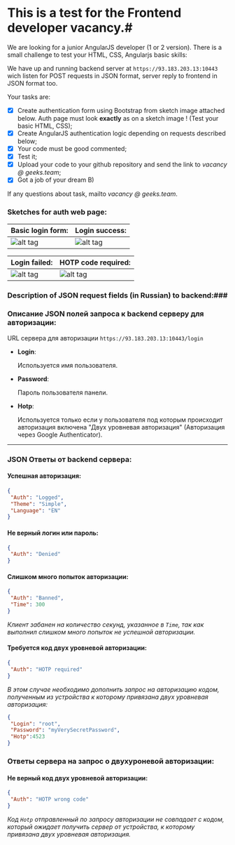 # This is a test for the Frontend developer vacancy.#
We are looking for a junior AngularJS developer (1 or 2 version).
There is a small challenge to test your HTML, CSS, Angularjs basic skills:

We have up and running backend server at `https://93.183.203.13:10443`  wich listen for POST requests in JSON format, server reply to frontend in JSON format too.

Your tasks are:

- [x] Create authentication form using Bootstrap from sketch image attached below. Auth page must look __exactly__ as on a sketch image ! (Test your basic HTML, CSS);
- [x] Create AngularJS authentication logic depending on requests described below;
- [x] Your code must be good commented;
- [x] Test it;
- [x] Upload your code to your github repository and send the link to _vacancy @ geeks.team_;
- [x] Got a job of your dream B)

If any questions about task, mailto _vacancy @ geeks.team_.

### Sketches for auth web page: ###

| Basic login form:  | Login success: |
|--------------------|----------------|
| ![alt tag](https://raw.githubusercontent.com/geeksteam/VcFrontendTest/master/sketch/LoginPage.png) | ![alt tag](https://raw.githubusercontent.com/geeksteam/VcFrontendTest/master/sketch/Success.png) |

| Login failed: | HOTP code required: |
|---------------|---------------------|
![alt tag](https://raw.githubusercontent.com/geeksteam/VcFrontendTest/master/sketch/LoginFailed.png) | ![alt tag](https://raw.githubusercontent.com/geeksteam/VcFrontendTest/master/sketch/HOTPcode.png)


### Description of JSON request fields (in Russian) to backend:###
### Описание JSON полей запроса к backend серверу для авторизации: ###

URL сервера для авторизации `https://93.183.203.13:10443/login`

* __Login__: 
		
	Используется имя пользователя.
* __Password__: 
		
	Пароль пользователя панели.
* __Hotp__: 
		
	Используется только если у пользователя под которым происходит авторизация включена "Двух уровневая авторизация" (Авторизация через Google Authenticator).
***

### JSON Ответы от backend сервера: ###

#### Успешная авторизация: ####
```json
{
 "Auth": "Logged",
 "Theme": "Simple",
 "Language": "EN"
}
```

#### Не верный логин или пароль: ####
```json
{
 "Auth": "Denied"
}
```

#### Слишком много попыток авторизации: ####
```json
{
 "Auth": "Banned",
 "Time": 300
}
```
_Клиент забанен на количество секунд, указанное в `Time`, так как выполнил слишком много попыток не успешной авторизации._

#### Требуется код двух уровневой авторизации: ####
```json
{
 "Auth": "HOTP required"
}
```
_В этом случае необходимо дополнить запрос на  авторизацию кодом, полученным из устройства к которому привязана двух уровневая авторизация:_

```json
{
 "Login": "root",
 "Password": "myVerySecretPassword",
 "Hotp":4523
}
```
### Ответы сервера на запрос о двухуроневой авторизации: ###

#### Не верный код двух уровневой авторизации: ####
```json
{
 "Auth": "HOTP wrong code"
}
```
_Код `Hotp` отправленный по запросу авторизации не совпадает с кодом, который ожидает получить сервер от устройства, к которому привязана двух уровневая авторизация._
